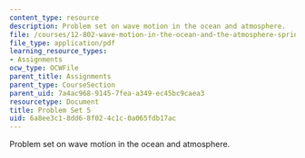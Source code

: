 ```yaml
---
content_type: resource
description: Problem set on wave motion in the ocean and atmosphere.
file: /courses/12-802-wave-motion-in-the-ocean-and-the-atmosphere-spring-2008/6a8ee3c18dd68f024c1c0a065fdb17ac_MIT12_802S08_pset05.pdf
file_type: application/pdf
learning_resource_types:
- Assignments
ocw_type: OCWFile
parent_title: Assignments
parent_type: CourseSection
parent_uid: 7a4ac968-9145-7fea-a349-ec45bc9caea3
resourcetype: Document
title: Problem Set 5
uid: 6a8ee3c1-8dd6-8f02-4c1c-0a065fdb17ac
---
```

Problem set on wave motion in the ocean and atmosphere.
